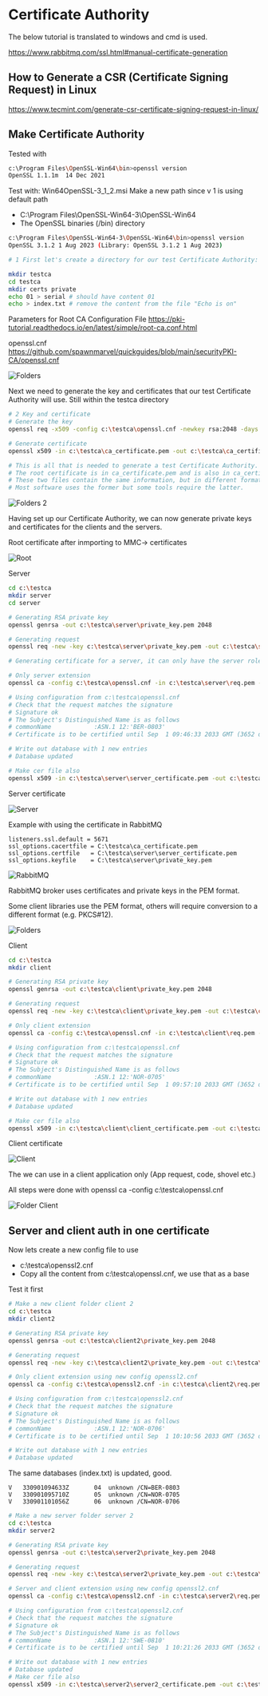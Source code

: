 
# Certificate Authority

The below tutorial is translated to windows and cmd is used.

https://www.rabbitmq.com/ssl.html#manual-certificate-generation

## How to Generate a CSR (Certificate Signing Request) in Linux

https://www.tecmint.com/generate-csr-certificate-signing-request-in-linux/

## Make Certificate Authority

Tested with
```bash
c:\Program Files\OpenSSL-Win64\bin>openssl version
OpenSSL 1.1.1m  14 Dec 2021
```
Test with: Win64OpenSSL-3_1_2.msi
Make a new path since v 1 is using default path

* C:\Program Files\OpenSSL-Win64-3\OpenSSL-Win64
* The OpenSSL binaries (/bin) directory

```bash
c:\Program Files\OpenSSL-Win64-3\OpenSSL-Win64\bin>openssl version
OpenSSL 3.1.2 1 Aug 2023 (Library: OpenSSL 3.1.2 1 Aug 2023)

# 1 First let's create a directory for our test Certificate Authority:

mkdir testca
cd testca
mkdir certs private
echo 01 > serial # should have content 01
echo > index.txt # remove the content from the file "Echo is on"

```
Parameters for Root CA Configuration File https://pki-tutorial.readthedocs.io/en/latest/simple/root-ca.conf.html

openssl.cnf https://github.com/spawnmarvel/quickguides/blob/main/securityPKI-CA/openssl.cnf

![Folders ](https://github.com/spawnmarvel/quickguides/blob/main/securityPKI-CA/images/folders.jpg)

Next we need to generate the key and certificates that our test Certificate Authority will use. Still within the testca directory

```bash
# 2 Key and certificate
# Generate the key
openssl req -x509 -config c:\testca\openssl.cnf -newkey rsa:2048 -days 3652 -out c:\testca\ca_certificate.pem -outform PEM -subj /CN=SocratesIncCa/ -nodes

# Generate certificate
openssl x509 -in c:\testca\ca_certificate.pem -out c:\testca\ca_certificate.cer -outform DER

# This is all that is needed to generate a test Certificate Authority. 
# The root certificate is in ca_certificate.pem and is also in ca_certificate.cer. 
# These two files contain the same information, but in different formats, PEM and DER. 
# Most software uses the former but some tools require the latter.
```
![Folders 2 ](https://github.com/spawnmarvel/quickguides/blob/main/securityPKI-CA/images/folders2.jpg)

Having set up our Certificate Authority, we can now generate private keys and certificates for the clients and the servers. 

Root certificate after inmporting to MMC-> certificates

![Root ](https://github.com/spawnmarvel/quickguides/blob/main/securityPKI-CA/images/root.jpg)

Server

```bash
cd c:\testca
mkdir server
cd server

# Generating RSA private key
openssl genrsa -out c:\testca\server\private_key.pem 2048

# Generating request
openssl req -new -key c:\testca\server\private_key.pem -out c:\testca\server\req.pem -outform PEM -subj /CN=BER-0803 -nodes

# Generating certificate for a server, it can only have the server role

# Only server extension
openssl ca -config c:\testca\openssl.cnf -in c:\testca\server\req.pem -out c:\testca\server\server_certificate.pem -notext -batch -extensions server_ca_extensions

# Using configuration from c:\testca\openssl.cnf
# Check that the request matches the signature
# Signature ok
# The Subject's Distinguished Name is as follows
# commonName            :ASN.1 12:'BER-0803'
# Certificate is to be certified until Sep  1 09:46:33 2033 GMT (3652 days)

# Write out database with 1 new entries
# Database updated

# Make cer file also
openssl x509 -in c:\testca\server\server_certificate.pem -out c:\testca\server\server_certificate.cer -outform DER

```
Server certificate

![Server ](https://github.com/spawnmarvel/quickguides/blob/main/securityPKI-CA/images/server1.jpg)

Example with using the certificate in RabbitMQ

```log
listeners.ssl.default = 5671
ssl_options.cacertfile = C:\testca\ca_certificate.pem
ssl_options.certfile   = C:\testca\server\server_certificate.pem
ssl_options.keyfile    = C:\testca\server\private_key.pem
```

![RabbitMQ ](https://github.com/spawnmarvel/quickguides/blob/main/securityPKI-CA/images/rabbitmq.jpg)

RabbitMQ broker uses certificates and private keys in the PEM format. 

Some client libraries use the PEM format, others will require conversion to a different format (e.g. PKCS#12).

![Folders ](https://github.com/spawnmarvel/quickguides/blob/main/securityPKI-CA/images/folder3.jpg)

Client

```bash
cd c:\testca
mkdir client

# Generating RSA private key
openssl genrsa -out c:\testca\client\private_key.pem 2048

# Generating request
openssl req -new -key c:\testca\client\private_key.pem -out c:\testca\client\req.pem -outform PEM -subj /CN=NOR-0705 -nodes

# Only client extension
openssl ca -config c:\testca\openssl.cnf -in c:\testca\client\req.pem -out c:\testca\client\client_certificate.pem -notext -batch -extensions client_ca_extensions

# Using configuration from c:\testca\openssl.cnf
# Check that the request matches the signature
# Signature ok
# The Subject's Distinguished Name is as follows
# commonName            :ASN.1 12:'NOR-0705'
# Certificate is to be certified until Sep  1 09:57:10 2033 GMT (3652 days)

# Write out database with 1 new entries
# Database updated

# Make cer file also
openssl x509 -in c:\testca\client\client_certificate.pem -out c:\testca\client\client_certificate.cer -outform DER
```
Client certificate

![Client ](https://github.com/spawnmarvel/quickguides/blob/main/securityPKI-CA/images/client.jpg)

The we can use in a client application only (App request, code, shovel etc.)

All steps were done with openssl ca -config c:\testca\openssl.cnf

![Folder Client ](https://github.com/spawnmarvel/quickguides/blob/main/securityPKI-CA/images/folderclient.jpg)

## Server and client auth in one certificate

Now lets create a new config file to use
* c:\testca\openssl2.cnf
* Copy all the content from c:\testca\openssl.cnf, we use that as a base

Test it first
```bash
# Make a new client folder client 2
cd c:\testca
mkdir client2

# Generating RSA private key
openssl genrsa -out c:\testca\client2\private_key.pem 2048

# Generating request
openssl req -new -key c:\testca\client2\private_key.pem -out c:\testca\client2\req.pem -outform PEM -subj /CN=NOR-0706 -nodes

# Only client extension using new config openssl2.cnf
openssl ca -config c:\testca\openssl2.cnf -in c:\testca\client2\req.pem -out c:\testca\client2\client_certificate.pem -notext -batch -extensions client_ca_extensions

# Using configuration from c:\testca\openssl2.cnf
# Check that the request matches the signature
# Signature ok
# The Subject's Distinguished Name is as follows
# commonName            :ASN.1 12:'NOR-0706'
# Certificate is to be certified until Sep  1 10:10:56 2033 GMT (3652 days)

# Write out database with 1 new entries
# Database updated
```
The same databases (index.txt) is updated, good.
```log
V	330901094633Z		04	unknown	/CN=BER-0803
V	330901095710Z		05	unknown	/CN=NOR-0705
V	330901101056Z		06	unknown	/CN=NOR-0706

```

```bash
# Make a new server folder server 2
cd c:\testca
mkdir server2

# Generating RSA private key
openssl genrsa -out c:\testca\server2\private_key.pem 2048

# Generating request
openssl req -new -key c:\testca\server2\private_key.pem -out c:\testca\server2\req.pem -outform PEM -subj /CN=SWE-0810 -nodes

# Server and client extension using new config openssl2.cnf
openssl ca -config c:\testca\openssl2.cnf -in c:\testca\server2\req.pem -out c:\testca\server2\server2_certificate.pem -notext -batch

# Using configuration from c:\testca\openssl2.cnf
# Check that the request matches the signature
# Signature ok
# The Subject's Distinguished Name is as follows
# commonName            :ASN.1 12:'SWE-0810'
# Certificate is to be certified until Sep  1 10:21:26 2033 GMT (3652 days)

# Write out database with 1 new entries
# Database updated
# Make cer file also
openssl x509 -in c:\testca\server2\server2_certificate.pem -out c:\testca\server2\server2_certificate.cer -outform DER

```